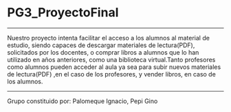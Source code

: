 # PG3_ProyectoFinal

-----------------------------------------------------------------------------------------------------------------------------------------------------------------------------------

Nuestro proyecto intenta facilitar el acceso a los alumnos al material de estudio, siendo capaces de descargar materiales de lectura(PDF), solicitados por los docentes, o comprar
libros a alumnos que lo han utilizado en años anteriores, como una biblioteca virtual.Tanto profesores como alumnos pueden acceder al aula ya sea para subir nuevos materiales de 
lectura(PDF) ,en el caso de los profesores, y vender libros, en caso de los alumnos.

-----------------------------------------------------------------------------------------------------------------------------------------------------------------------------------

Grupo constituido por:
Palomeque Ignacio,
Pepi Gino
